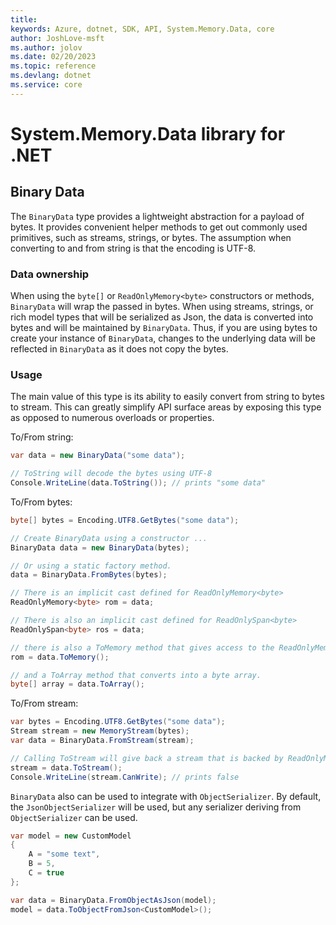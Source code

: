 ```yaml
---
title: 
keywords: Azure, dotnet, SDK, API, System.Memory.Data, core
author: JoshLove-msft
ms.author: jolov
ms.date: 02/20/2023
ms.topic: reference
ms.devlang: dotnet
ms.service: core
---
```

#  System.Memory.Data library for .NET

## Binary Data
 The `BinaryData` type provides a lightweight abstraction for a payload of bytes. It provides convenient helper methods to get out commonly used primitives, such as streams, strings, or bytes. The assumption when converting to and from string is that the encoding is UTF-8.
 
 ### Data ownership
 When using the `byte[]` or `ReadOnlyMemory<byte>` constructors or methods, `BinaryData` will wrap the passed in bytes. When using streams, strings, or rich model types that will be serialized as Json, the data is converted into bytes and will be maintained by `BinaryData`. Thus, if you are using bytes to create your instance of `BinaryData`, changes to the underlying data will be reflected in `BinaryData` as it does not copy the bytes.

 ### Usage
 The main value of this type is its ability to easily convert from string to bytes to stream. This can greatly simplify API surface areas by exposing this type as opposed to numerous overloads or properties.
 
To/From string:
```C# Snippet:BinaryDataToFromString
var data = new BinaryData("some data");

// ToString will decode the bytes using UTF-8
Console.WriteLine(data.ToString()); // prints "some data"
```
 
 To/From bytes:
```C# Snippet:BinaryDataToFromBytes
byte[] bytes = Encoding.UTF8.GetBytes("some data");

// Create BinaryData using a constructor ...
BinaryData data = new BinaryData(bytes);

// Or using a static factory method.
data = BinaryData.FromBytes(bytes);

// There is an implicit cast defined for ReadOnlyMemory<byte>
ReadOnlyMemory<byte> rom = data;

// There is also an implicit cast defined for ReadOnlySpan<byte>
ReadOnlySpan<byte> ros = data;

// there is also a ToMemory method that gives access to the ReadOnlyMemory.
rom = data.ToMemory();

// and a ToArray method that converts into a byte array.
byte[] array = data.ToArray();
```
To/From stream:
```C# Snippet:BinaryDataToFromStream
var bytes = Encoding.UTF8.GetBytes("some data");
Stream stream = new MemoryStream(bytes);
var data = BinaryData.FromStream(stream);

// Calling ToStream will give back a stream that is backed by ReadOnlyMemory, so it is not writable.
stream = data.ToStream();
Console.WriteLine(stream.CanWrite); // prints false
```

 `BinaryData` also can be used to integrate with `ObjectSerializer`. By default, the `JsonObjectSerializer` will be used, but any serializer deriving from `ObjectSerializer` can be used.
```C# Snippet:BinaryDataToFromCustomModel
var model = new CustomModel
{
    A = "some text",
    B = 5,
    C = true
};

var data = BinaryData.FromObjectAsJson(model);
model = data.ToObjectFromJson<CustomModel>();
```




